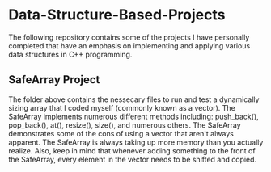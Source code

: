 # Data-Structure-Based-Projects
The following repository contains some of the projects I have personally completed that have an emphasis on implementing and applying various data structures in C++ programming.

## SafeArray Project
The folder above contains the nessecary files to run and test a dynamically sizing array that I coded myself (commonly known as a vector). The SafeArray implements numerous different methods including: push_back(), pop_back(), at(), resize(), size(), and numerous others. The SafeArray demonstrates some of the cons of using a vector that aren't always apparent. The SafeArray is always taking up more memory than you actually realize. Also, keep in mind that whenever adding something to the front of the SafeArray, every element in the vector needs to be shifted and copied.

